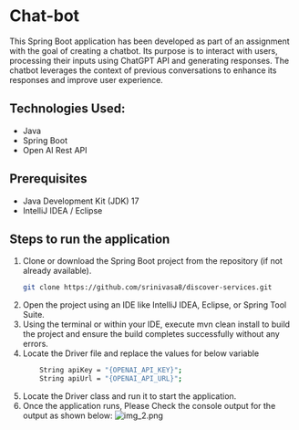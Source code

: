 # Chat-bot

This Spring Boot application has been developed as part of an assignment with the goal of creating a chatbot. Its purpose is to interact with users, processing their inputs using ChatGPT API and generating responses. The chatbot leverages the context of previous conversations to enhance its responses and improve user experience.


## Technologies Used:
- 	Java
- 	Spring Boot
- 	Open AI Rest API

## Prerequisites

- Java Development Kit (JDK) 17
-	IntelliJ IDEA / Eclipse

## Steps to run the application
1. Clone or download the Spring Boot project from the repository (if not already available).    
   ```bash
   git clone https://github.com/srinivasa8/discover-services.git
2.	Open the project using an IDE like IntelliJ IDEA, Eclipse, or Spring Tool Suite.
3. Using the terminal or within your IDE, execute mvn clean install to build the project and ensure the build completes successfully without any errors.
4. Locate the Driver file and replace the values for below variable
    ```bash
        String apiKey = "{OPENAI_API_KEY}";
        String apiUrl = "{OPENAI_API_URL}";
   
5.	Locate the Driver class and run it to start the application.
6.	Once the application runs, Please Check the console output for the output as shown below:
![img_2.png](chatbot_output.png)



